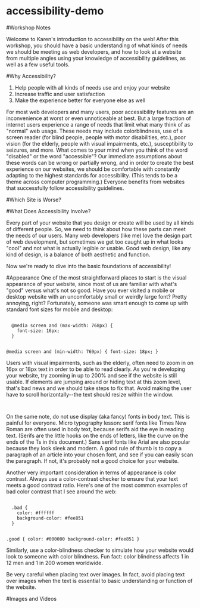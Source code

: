 # accessibility-demo

#Workshop Notes

Welcome to Karen's introduction to accessibility on the web! After this workshop, you should have a basic understanding of what kinds of needs we should be meeting as web developers, and how to look at a website from multiple angles using your knowledge of accessibility guidelines, as well as a few useful tools. 

#Why Accessibility?

1. Help people with all kinds of needs use and enjoy your website
1. Increase traffic and user satisfaction
1. Make the experience better for everyone else as well

For most web developers and many users, poor accessibility features are an inconvenience at worst or even unnoticeable at best. But a large fraction of internet users experience a range of needs that limit what many think of as "normal" web usage. These needs may include colorblindness, use of a screen reader (for blind people, people with motor disabilities, etc.), poor vision (for the elderly, people with visual impairments, etc.), susceptibility to seizures, and more. What comes to your mind when you think of the word "disabled" or the word "accessible"? Our immediate assumptions about these words can be wrong or partially wrong, and in order to create the best experience on our websites, we should be comfortable with constantly adapting to the highest standards for accessibility. (This tends to be a theme across computer programming.) Everyone benefits from websites that successfully follow accessibility guidelines. 
 
#Which Site is Worse?

#What Does Accessibility Involve?

Every part of your website that you design or create will be used by all kinds of different people. So, we need to think about how these parts can meet the needs of our users. Many web developers (like me) love the design part of web development, but sometimes we get too caught up in what looks "cool" and not what is actually legible or usable. Good web design, like any kind of design, is a balance of both aesthetic and function.

Now we're ready to dive into the basic foundations of accessibility!

#Appearance
One of the most straightforward places to start is the visual appearance of your website, since most of us are familiar with what's "good" versus what's not so good. Have you ever visited a mobile or desktop website with an uncomfortably small or weirdly large font? Pretty annoying, right? Fortunately, someone was smart enough to come up with standard font sizes for mobile and desktop:

<code>
  @media screen and (max-width: 768px) {
    font-size: 16px;
  }
  
  @media screen and (min-width: 769px) {
    font-size: 18px;
  }
</code>

Users with visual impairments, such as the elderly, often need to zoom in on 16px or 18px text in order to be able to read clearly. As you're developing your website, try zooming in up to 200% and see if the website is still usable. If elements are jumping around or hiding text at this zoom level, that's bad news and we should take steps to fix that. Avoid making the user have to scroll horizontally--the text should resize within the window.

<code>
</code>

On the same note, do not use display (aka fancy) fonts in body text. This is painful for everyone. Micro typography lesson: serif fonts like Times New Roman are often used in body text, because serifs aid the eye in reading text. (Serifs are the little hooks on the ends of letters, like the curve on the ends of the Ts in this document.) Sans serif fonts like Arial are also popular because they look sleek and modern. A good rule of thumb is to copy a paragraph of an article into your chosen font, and see if you can easily scan the paragraph. If not, it's probably not a good choice for your website.

Another very important consideration in terms of appearance is color contrast. Always use a color-contrast checker to ensure that your text meets a good contrast ratio. Here's one of the most common examples of bad color contrast that I see around the web:

<code>
  .bad {
    color: #ffffff
    background-color: #fee851
  }
  
  .good {
    color: #000000
    background-color: #fee851
  }
</code>

Similarly, use a color-blindness checker to simulate how your website would look to someone with color blindness. Fun fact: color blindness affects 1 in 12 men and 1 in 200 women worldwide. 

Be very careful when placing text over images. In fact, avoid placing text over images when the text is essential to basic understanding or function of the website.

#Images and Videos
